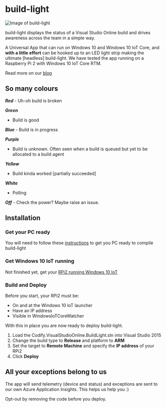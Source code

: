 # build-light

![Image of build-light](http://www.codify.com/wp-content/uploads/2015/08/lights.jpg)

build-light displays the status of a Visual Studio Online build and drives awareness across the team in a simple way. 

A Universal App that can run on Windows 10 and Windows 10 IoT Core, and __with a little effort__ can be hooked up to an LED light strip making the ultimate [headless] build-light. We have tested the app running on a Raspberry Pi 2 with Windows 10 IoT Core RTM.

Read more on our [blog](http://www.codify.com/visual-studio-build-monitor-first-play-windows-iot/)

## So many colours
**_Red_**
     - Uh-oh build is broken

**_Green_**
   - Build is good

**_Blue_**
    - Build is in progress

**_Purple_**
  - Build is unknown. Often seen when a build is queued but yet to be allocated to a build agent

**_Yellow_**
  - Build kinda worked [partially succeeded]

**_White_**
   - Polling

**_Off_**
     - Check the power? Maybe raise an issue.

## Installation

### Get your PC ready
You will need to follow these [instructions](https://ms-iot.github.io/content/en-US/win10/SetupPCRPI.htm) to get you PC ready to compile build-light

### Get Windows 10 IoT running
Not finished yet, get your [RPi2 running Windows 10 IoT](https://ms-iot.github.io/content/en-US/win10/SetupRPI.htm)

### Build and Deploy

Before you start, your RPi2 must be:
* On and at the Windows 10 IoT launcher
* Have an IP address
* Visible in WindowsIoTCoreWatcher

With this in place you are now ready to deploy build-light.

1. Load the Codify.VisualStudioOnline.BuildLight.sln into Visual Studio 2015
2. Change the build type to **Release** and platform to **ARM**
3. Set the target to **Remote Machine** and specify the **IP address** of your RPi2
4. Click **Deploy**

## All your exceptions belong to us
The app will send telemetry (device and status) and exceptions are sent to our own Azure Application Insights. This helps us help you :)

Opt-out by removing the code before you deploy.
